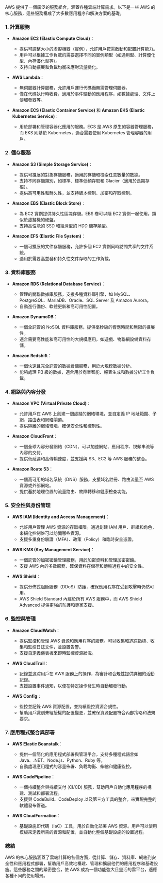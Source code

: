 AWS 提供了一個廣泛的服務組合，涵蓋各種雲端計算需求。以下是一些 AWS 的核心服務，這些服務構成了大多數應用程序和解決方案的基礎。

### 1. **計算服務**

- **Amazon EC2 (Elastic Compute Cloud)**：
  - 提供可調整大小的虛擬機器（實例），允許用戶按需啟動和配置計算能力。
  - 用戶可以根據工作負載的需要選擇不同的實例類型（如通用型、計算優化型、內存優化型等）。
  - 支持自動擴展和負載均衡來應對流量變化。

- **AWS Lambda**：
  - 無伺服器計算服務，允許用戶運行代碼而無需管理伺服器。
  - 僅在代碼執行時收費，適用於事件驅動的應用程序，如數據處理、文件上傳觸發器等。

- **Amazon ECS (Elastic Container Service)** 和 **Amazon EKS (Elastic Kubernetes Service)**：
  - 用於部署和管理容器化應用的服務。ECS 是 AWS 原生的容器管理服務，而 EKS 則基於 Kubernetes，適合需要使用 Kubernetes 管理容器的用戶。

### 2. **儲存服務**

- **Amazon S3 (Simple Storage Service)**：
  - 提供可擴展的對象存儲服務，適用於存儲和檢索任意數量的數據。
  - 支持不同存儲類別，如標準、標準低頻存取和 Glacier（適用於長期存檔）。
  - 提供高可用性和耐久性，並支持版本控制、加密和存取控制。

- **Amazon EBS (Elastic Block Store)**：
  - 為 EC2 實例提供持久性區塊存儲。EBS 卷可以隨 EC2 實例一起使用，類似於虛擬機的硬盤。
  - 支持高性能的 SSD 和經濟型的 HDD 儲存類型。

- **Amazon EFS (Elastic File System)**：
  - 一個可擴展的文件存儲服務，允許多個 EC2 實例同時訪問共享的文件系統。
  - 適用於需要高並發和持久性文件存取的工作負載。

### 3. **資料庫服務**

- **Amazon RDS (Relational Database Service)**：
  - 管理的關聯數據庫服務，支援多種資料庫引擎，如 MySQL、PostgreSQL、MariaDB、Oracle、SQL Server 及 Amazon Aurora。
  - 自動進行備份、軟體更新和高可用性配置。

- **Amazon DynamoDB**：
  - 一個全託管的 NoSQL 資料庫服務，提供毫秒級的響應時間和無限的擴展性。
  - 適合需要高性能和高可用性的大規模應用，如遊戲、物聯網設備資料存儲。

- **Amazon Redshift**：
  - 一個快速且完全託管的數據倉儲服務，用於大規模數據分析。
  - 能夠處理 PB 級的數據，適合用於商業智能、報表生成和數據分析工作負載。

### 4. **網路與內容分發**

- **Amazon VPC (Virtual Private Cloud)**：
  - 允許用戶在 AWS 上創建一個虛擬的網絡環境，並自定義 IP 地址範圍、子網、路由表和網絡閘道。
  - 提供隔離的網絡環境，確保安全性和控制性。

- **Amazon CloudFront**：
  - 一個全球內容分發網絡（CDN），可以加速網站、應用程序、視頻串流等內容的交付。
  - 提供低延遲和高傳輸速度，並支援與 S3、EC2 等 AWS 服務的整合。

- **Amazon Route 53**：
  - 一個高可用的域名系統（DNS）服務，支援域名註冊、路由流量至 AWS 資源或外部網站。
  - 提供基於地理位置的流量路由、故障轉移和健康檢查功能。

### 5. **安全性與身份管理**

- **AWS IAM (Identity and Access Management)**：
  - 允許用戶管理 AWS 資源的存取權限。通過創建 IAM 用戶、群組和角色，來細化控制誰可以訪問哪些資源。
  - 支援多重身份驗證（MFA）、政策（Policy）和臨時安全憑證。

- **AWS KMS (Key Management Service)**：
  - 一個託管的加密密鑰管理服務，用於加密資料和管理加密密鑰。
  - 支援 AWS 內的多數服務，確保資料在儲存和傳輸過程中的安全性。

- **AWS Shield**：
  - 提供分佈式阻斷服務（DDoS）防護，確保應用程序在受到攻擊時仍然可用。
  - AWS Shield Standard 內建於所有 AWS 服務中，而 AWS Shield Advanced 提供更強的防護和專家支援。

### 6. **監控與管理**

- **Amazon CloudWatch**：
  - 提供監控和管理 AWS 資源和應用程序的服務。可以收集和追踪指標、收集和監控日誌文件，並設置告警。
  - 支援自定義儀表板來即時監控資源狀況。

- **AWS CloudTrail**：
  - 記錄並追踪用戶在 AWS 服務上的操作，為審計和合規性提供詳細的活動記錄。
  - 支援設置事件通知，以便在特定操作發生時自動觸發行動。

- **AWS Config**：
  - 監控並記錄 AWS 資源配置，並持續監控資源合規性。
  - 幫助用戶識別未經授權的配置變更，並確保資源配置符合內部策略和法規要求。

### 7. **應用程式整合與部署**

- **AWS Elastic Beanstalk**：
  - 提供一個簡化的應用程式部署與管理平台，支持多種程式語言如 Java、.NET、Node.js、Python、Ruby 等。
  - 自動處理應用程式的容量佈署、負載均衡、伸縮和健康監控。

- **AWS CodePipeline**：
  - 一個持續整合與持續交付 (CI/CD) 服務，幫助用戶自動化應用程序的構建、測試和部署流程。
  - 支援與 CodeBuild、CodeDeploy 以及第三方工具的整合，來實現完整的軟體發布管道。

- **AWS CloudFormation**：
  - 基礎設施即代碼（IaC）工具，用於自動化部署 AWS 資源。用戶可以使用模板來定義所需的資源和配置，並自動化整個基礎設施的設置過程。

### 總結

AWS 的核心服務涵蓋了雲端計算的各個方面，從計算、儲存、資料庫、網絡到安全性和應用程式部署，幫助用戶高效地構建、管理和擴展他們的應用程序和基礎設施。這些服務之間的緊密整合，使 AWS 成為一個功能強大且靈活的雲平台，適應各種不同的使用場景。